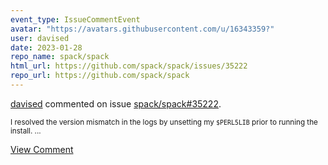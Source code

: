 ```yaml
---
event_type: IssueCommentEvent
avatar: "https://avatars.githubusercontent.com/u/16343359?"
user: davised
date: 2023-01-28
repo_name: spack/spack
html_url: https://github.com/spack/spack/issues/35222
repo_url: https://github.com/spack/spack
---
```


<a href='https://github.com/davised' target='_blank'>davised</a> commented on issue <a href='https://github.com/spack/spack/issues/35222' target='_blank'>spack/spack#35222</a>.

<small>I resolved the version mismatch in the logs by unsetting my `$PERL5LIB` prior to running the install....</small>

<a href='https://github.com/spack/spack/issues/35222' target='_blank'>View Comment</a>